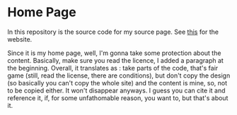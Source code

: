 # Home Page

In this repository is the source code for my source page. See [this](https://vogu66.github.io/) for the website.

Since it is my home page, well, I'm gonna take some protection about the content. Basically, make sure you read the licence, I added a paragraph at the beginning. Overall, it translates as : take parts of the code, that's fair game (still, read the license, there are conditions), but don't copy the design (so basically you can't copy the whole site) and the content is mine, so, not to be copied either. It won't disappear anyways. I guess you can cite it and reference it, if, for some unfathomable reason, you want to, but that's about it.
